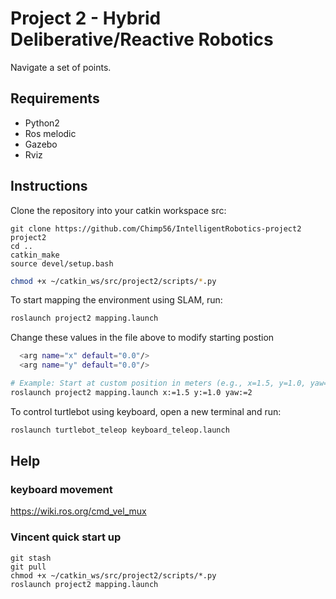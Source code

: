 # Project 2 - Hybrid Deliberative/Reactive Robotics

Navigate a set of points.

## Requirements
- Python2
- Ros melodic
- Gazebo
- Rviz

## Instructions

Clone the repository into your catkin workspace src:

```bashcd ~/catkin_ws/src
git clone https://github.com/Chimp56/IntelligentRobotics-project2 project2
cd ..
catkin_make
source devel/setup.bash
```

```bash
chmod +x ~/catkin_ws/src/project2/scripts/*.py
```

To start mapping the environment using SLAM, run:

```bash
roslaunch project2 mapping.launch
```

Change these values in the file above to modify starting postion
```bash
  <arg name="x" default="0.0"/>
  <arg name="y" default="0.0"/>
```

```bash
# Example: Start at custom position in meters (e.g., x=1.5, y=1.0, yaw=2)
roslaunch project2 mapping.launch x:=1.5 y:=1.0 yaw:=2
```



To control turtlebot using keyboard, open a new terminal and run:
```bash
roslaunch turtlebot_teleop keyboard_teleop.launch
```

## Help



### keyboard movement

https://wiki.ros.org/cmd_vel_mux

### Vincent quick start up

```
git stash
git pull
chmod +x ~/catkin_ws/src/project2/scripts/*.py
roslaunch project2 mapping.launch


```
